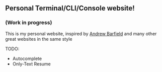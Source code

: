 ## Personal Terminal/CLI/Console website!
### (Work in progress)
This is my personal website, inspired by [Andrew Barfield](https://codepen.io/AndrewBarfield) and many other great websites in the same style

TODO: 
-   Autocomplete
-   Only-Text Resume
